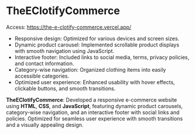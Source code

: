 # TheEClotifyCommerce
Access: https://the-e-clotify-commerce.vercel.app/

- Responsive design: Optimized for various devices and screen sizes.
- Dynamic product carousel: Implemented scrollable product displays with smooth navigation using JavaScript.
- Interactive footer: Included links to social media, terms, privacy policies, and contact information.
- Category-wise navigation: Organized clothing items into easily accessible categories.
- Optimized user experience: Enhanced usability with hover effects, clickable buttons, and smooth transitions.

**TheEClotifyCommerce**: Developed a responsive e-commerce website using **HTML**, **CSS**, and **JavaScript**, featuring dynamic product carousels, category-wise navigation, and an interactive footer with social links and policies. Optimized for seamless user experience with smooth transitions and a visually appealing design.
